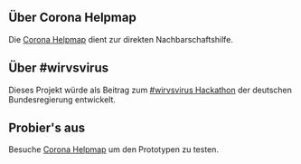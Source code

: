 ## Über Corona Helpmap

Die [Corona Helpmap](https://www.coronahelpmap.com) dient zur direkten Nachbarschaftshilfe.

## Über #wirvsvirus

Dieses Projekt würde als Beitrag zum [#wirvsvirus Hackathon](https://wirvsvirushackathon.org/) der deutschen Bundesregierung entwickelt.

## Probier's aus

Besuche [Corona Helpmap](https://www.coronahelpmap.com) um den Prototypen zu testen.


